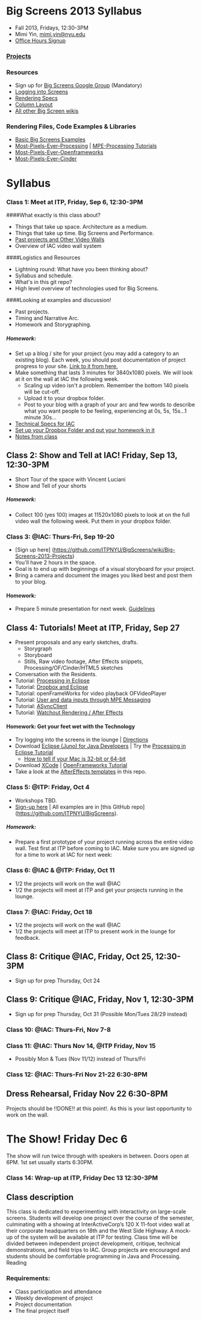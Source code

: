 # Big Screens 2013 Syllabus

- Fall 2013, Fridays, 12:30-3PM
- Mimi Yin, mimi.yin@nyu.edu
- [Office Hours Signup](https://itp.nyu.edu/inwiki/Signup/Mimi)

### [Projects](https://github.com/ITPNYU/BigScreens/wiki/Big-Screens-2013-Projects)

### Resources
- Sign up for [Big Screens Google Group](https://groups.google.com/a/itp.nyu.edu/group/bigscreens/) (Mandatory)
- [Logging into Screens](http://itp.nyu.edu/varwiki/BigScreens/LoggingIntoScreens)
- [Rendering Specs](http://itp.nyu.edu/varwiki/BigScreens/Rendering)
- [Column Layout](http://itp.nyu.edu/varwiki/BigScreens/Columns)
- [All other Big Screen wikis](http://itp.nyu.edu/varwiki/BigScreens/BigScreens)

### Rendering Files, Code Examples & Libraries
- [Basic Big Screens Examples](https://github.com/ITPNYU/BigScreens)
- [Most-Pixels-Ever-Processing](https://github.com/shiffman/Most-Pixels-Ever-Processing/) | [MPE-Processing Tutorials](https://github.com/shiffman/Most-Pixels-Ever-Processing/wiki)
- [Most-Pixels-Ever-Openframeworks](https://github.com/Flightphase/Most-Pixels-Ever)
- [Most-Pixels-Ever-Cinder](https://github.com/wdlindmeier/Most-Pixels-Ever-Cinder)


# Syllabus

### Class 1: Meet at ITP, Friday, Sep 6, 12:30-3PM

####What exactly is this class about?
- Things that take up space. Architecture as a medium.
- Things that take up time. Big Screens and Performance.
- [Past projects and Other Video Walls](http://itp.nyu.edu/varwiki/BigScreens/TheOthers)
- Overview of IAC video wall system

####Logistics and Resources
- Lightning round: What have you been thinking about?
- Syllabus and schedule.
- What's in this git repo?
- High level overview of technologies used for Big Screens.


####Looking at examples and discussion! 
- Past projects. 
- Timing and Narrative Arc. 
- Homework and Storygraphing.

##### Homework: 
- Set up a blog / site for your project (you may add a category to an existing blog). Each week, you should post documentation of project progress to your site. [Link to it from here.](https://github.com/ITPNYU/BigScreens/wiki/Big-Screens-2013-Projects)
- Make something that lasts 3 minutes for 3840x1080 pixels. We will look at it on the wall at IAC the following week. 
  - Scaling up video isn't a problem. Remember the bottom 140 pixels will be cut-off. 
  - Upload it to your dropbox folder.
  - Post to your blog with a graph of your arc and few words to describe what you want people to be feeling, experiencing at 0s, 5s, 15s...1 minute 30s...
- [Technical Specs for IAC](http://itp.nyu.edu/varwiki/BigScreens/FirstTime-F12)
- [Set up your Dropbox Folder and put your homework in it](http://itp.nyu.edu/varwiki/BigScreens/Dropbox)
- [Notes from class](https://github.com/ITPNYU/BigScreens/wiki/Big-Screens-2013-Week-1-Notes)

## Class 2: Show and Tell at IAC! Friday, Sep 13, 12:30-3PM
- Short Tour of the space with Vincent Luciani
- Show and Tell of your shorts

##### Homework: 
- Collect 100 (yes 100) images at 11520x1080 pixels to look at on the full video wall the following week. Put them in your dropbox folder.


### Class 3: @IAC: Thurs-Fri, Sep 19-20
- [Sign up here] (https://github.com/ITPNYU/BigScreens/wiki/Big-Screens-2013-Projects)
- You'll have 2 hours in the space.
- Goal is to end up with beginnings of a visual storyboard for your project.
- Bring a camera and document the images you liked best and post them to your blog.

#### Homework:
- Prepare 5 minute presentation for next week. [Guidelines](https://github.com/ITPNYU/BigScreens/wiki/Guidelines-for-Week-4-Project-Proposal-Presentations)

## Class 4: Tutorials! Meet at ITP, Friday, Sep 27

- Present proposals and any early sketches, drafts.
  - Storygraph
  - Storyboard
  - Stills, Raw video footage, After Effects snippets, Processing/OF/Cinder/HTML5 sketches
- Conversation with the Residents.
- Tutorial: [Processing in Eclipse](https://github.com/shiffman/Most-Pixels-Ever/wiki/Eclipse-Tutorial)
- Tutorial: [Dropbox and Eclipse](http://itp.nyu.edu/varwiki/BigScreens/DropBoxStuff)
- Tutorial: openFrameWorks for video playback OFVideoPlayer
- Tutorial: [User and data inputs through MPE Messaging](http://itp.nyu.edu/varwiki/BigScreens/MPEMessaging)
- Tutorial: [ASyncClient](https://github.com/shiffman/Most-Pixels-Ever-Processing/wiki/AsyncClient-Tutorial)
- Tutorial: [Watchout Rendering / After Effects](http://itp.nyu.edu/varwiki/BigScreens/Rendering)

#### Homework: Get your feet wet with the Technology
- Try logging into the screens in the lounge | [Directions](http://itp.nyu.edu/varwiki/BigScreens/LoggingIntoScreens)
- Download [Eclipse (Juno) for Java Developers](http://www.eclipse.org/downloads/packages/eclipse-ide-java-developers/junosr1) | Try the [Processing in Eclipse Tutorial](http://processing.org/tutorials/eclipse/)
   - [How to tell if your Mac is 32-bit or 64-bit](http://support.apple.com/kb/HT3696)
- Download [XCode](https://developer.apple.com/xcode/) | [OpenFrameworks Tutorial](http://www.openframeworks.cc/tutorials/introduction/001_chapter1.html)
- Take a look at the [AfterEffects templates](https://github.com/ITPNYU/BigScreens/tree/master/AE) in this repo.

### Class 5: @ITP: Friday, Oct 4
- Workshops TBD.
- [Sign-up here](https://github.com/ITPNYU/BigScreens/wiki/Big-Screens-2013-Projects) | All examples are in [this GitHub repo] (https://github.com/ITPNYU/BigScreens).

##### Homework: 
- Prepare a first prototype of your project running across the entire video wall. Test first at ITP before coming to IAC. Make sure you are signed up for a time to work at IAC for next week:

### Class 6: @IAC & @ITP: Friday, Oct 11
- 1/2 the projects will work on the wall @IAC
- 1/2 the projects will meet at ITP and get your projects running in the lounge.

### Class 7: @IAC: Friday, Oct 18
- 1/2 the projects will work on the wall @IAC
- 1/2 the projects will meet at ITP to present work in the lounge for feedback.

## Class 8: Critique @IAC, Friday, Oct 25, 12:30-3PM
- Sign up for prep Thursday, Oct 24

## Class 9: Critique @IAC, Friday, Nov 1, 12:30-3PM
- Sign up for prep Thursday, Oct 31 (Possible Mon/Tues 28/29 instead)

### Class 10: @IAC: Thurs-Fri, Nov 7-8

### Class 11: @IAC: Thurs Nov 14, @ITP Friday, Nov 15
- Possibly Mon & Tues (Nov 11/12) instead of Thurs/Fri

### Class 12: @IAC: Thurs-Fri Nov 21-22 6:30-8PM

## Dress Rehearsal, Friday Nov 22 6:30-8PM
Projects should be !!DONE!! at this point!. As this is your last opportunity to work on the wall.

# The Show! Friday Dec 6
The show will run twice through with speakers in between. Doors open at 6PM. 1st set usually starts 6:30PM.

### Class 14: Wrap-up at ITP, Friday Dec 13 12:30-3PM


## Class description

This class is dedicated to experimenting with interactivity on large-scale screens. Students will develop one project over the course of the semester, culminating with a showing at InterActiveCorp’s 120 X 11-foot video wall at their corporate headquarters on 18th and the West Side Highway. A mock-up of the system will be available at ITP for testing. Class time will be divided between independent project development, critique, technical demonstrations, and field trips to IAC. Group projects are encouraged and students should be comfortable programming in Java and Processing.
Reading

### Requirements:
- Class participation and attendance
- Weekly development of project
- Project documentation
- The final project itself
